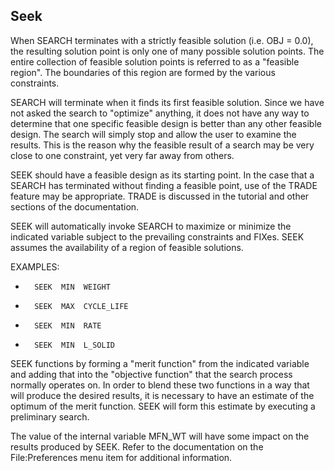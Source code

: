 ## Seek

 When SEARCH terminates with a strictly feasible solution (i.e.  OBJ = 0.0),
 the resulting solution point is only one of many possible solution points.
 The entire collection of feasible solution points is referred to as a
 "feasible region".  The boundaries of this region are formed by the various
 constraints.

 SEARCH will terminate when it finds its first feasible solution.  Since
 we have not asked the search to "optimize" anything, it does not have
 any way to determine that one specific feasible design is better than any
 other feasible design.  The search will simply stop and allow the user to
 examine the results.  This is the reason why the feasible result of a
 search may be very close to one constraint, yet very far away from
 others.

 SEEK should have a feasible design as its starting point.  In the case that
 a SEARCH has terminated without finding a feasible point, use of the TRADE
 feature may be appropriate.  TRADE is discussed in the tutorial and other
 sections of the documentation.

 SEEK will automatically invoke SEARCH to maximize or minimize the indicated
 variable subject to the prevailing constraints and FIXes.  SEEK assumes the
 availability of a region of feasible solutions.

 EXAMPLES:
*       SEEK  MIN  WEIGHT
*       SEEK  MAX  CYCLE_LIFE
*       SEEK  MIN  RATE
*       SEEK  MIN  L_SOLID

 SEEK functions by forming a "merit function" from the indicated variable
 and adding that into the "objective function" that the search process
 normally operates on.  In order to blend these two functions in a way that
 will produce the desired results, it is necessary to have an estimate of
 the optimum of the merit function. SEEK will form this estimate by executing a
 preliminary search. 

 The value of the internal variable MFN_WT will have some impact on the
 results produced by SEEK.  Refer to the documentation on the File:Preferences menu item
 for additional information.

